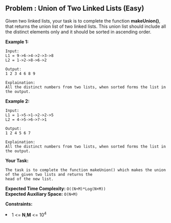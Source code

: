 ## Problem : Union of Two Linked Lists (Easy)
Given two linked lists, your task is to complete the function **makeUnion()**, that returns the union list of two linked lists. This union list should include all the distinct elements only and it should be sorted in ascending order.

**Example 1:**
```
Input:
L1 = 9->6->4->2->3->8
L2 = 1->2->8->6->2

Output: 
1 2 3 4 6 8 9

Explaination: 
All the distinct numbers from two lists, when sorted forms the list in the output. 
```

**Example 2:**
```
Input:
L1 = 1->5->1->2->2->5
L2 = 4->5->6->7->1

Output: 
1 2 4 5 6 7

Explaination: 
All the distinct numbers from two lists, when sorted forms the list in the output.
```

**Your Task:**
```
The task is to complete the function makeUnion() which makes the union of the given two lists and returns the
head of the new list.
```

**Expected Time Complexity:** ```O((N+M)*Log(N+M))```<br>
**Expected Auxiliary Space:** ```O(N+M)```

**Constraints:**
<li>1 <= <b>N</b>,<b>M</b> <= 10<sup>4</sup></li>
